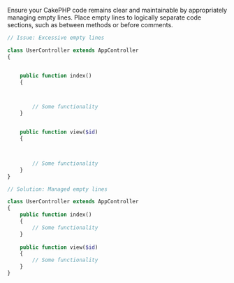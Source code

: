Ensure your CakePHP code remains clear and maintainable by appropriately managing empty lines. Place empty lines to logically separate code sections, such as between methods or before comments.

```php
// Issue: Excessive empty lines

class UserController extends AppController
{


    public function index()
    {



        // Some functionality
    }


    public function view($id)
    {



        // Some functionality
    }
}

// Solution: Managed empty lines

class UserController extends AppController
{
    public function index()
    {
        // Some functionality
    }
    
    public function view($id)
    {
        // Some functionality
    }
}
```

<!-- Codacy PatPatBot reviewed: 2024-06-19T13:35:30.858Z -->
